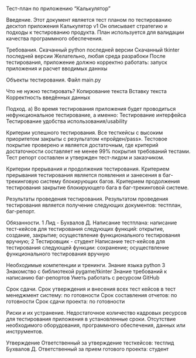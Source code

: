 Тест-план по приложению “Калькулятор”

Введение. Этот документ является тест планом по тестированию десктоп приложения Калькулятор v1 Он описывает стратегию и подходы к тестированию продукта. План используется для валидации качества программного обеспечения.

Требования. Скачанный python последней версии Скачанный tkinter последней версии Желательно, любая среда разрабоки После тестирования, приложение должно корректно работать: запуск приложения и расчет вводимых даннхы

Объекты тестирования. Файл main.py

Что не нужно тестировать? Копирование текста Вставку текста Корректность введённых данных

Подход. a) Во время тестирования приложения будет проводиться нефункциональное тестирование, а именно: Тестирование интерфейса Тестирование удобства использования/usability

Критерии успешного тестирования. Все тесткейсы с высоким приоритетом закрыты с результатом «пройден/pass». Тестовое покрытие проверено и является достаточным, где критерий достаточности составляет не менее 99% покрытия требований тестами. Тест репорт составлен и утвержден тест-лидом и заказчиком.

Критерии прерывания и продолжения тестирования. Критерием прерывания тестирования является появления и занесения в баг-трекинговую систему блокирующих багов. Критерием продолжения тестирования закрытие блокирующего бага в баг-трекинговой системе.

Результаты проведения тестирования. Результатом проведения тестирования является получение следующих документов: тестплан, баг-репорт.

Обязанности. 1 Лид - Бухвалов Д. Написание тестплана: написание тест-кейсов для тестирования следующих функций: открытие, создание, закрытие; осуществление функционального тестирования вручную; 2 Тестировщик - студент Написание тест-кейсов для тестирования следующей функции: сохранение; осуществление функционального тестирования вручную

Необходимые компетенции и тренинги. Знание языка python 3 Знакомство с библиотекой pygame/tkinter Знание требований к написанию баг-репортов Уметь работать с ресурсом GitHub

Срок сдачи. Срок утверждения и внесения всех тест кейсов в тест менеджмент систему: по готовности Срок составления отчетов: по готовности Срок сдачи проекта: по готовности

Риски и их устранение. Недостаточное количество кадровых ресурсов для тестирования приложения в установленные сроки. Отсутствие необходимого оборудования, программного обеспечения, данных или инструментов.

Утверждение Ответственный за утверждение тесткейсов: тестлид Бухвалов Д. Ответственный за прием готового проекта: студент
